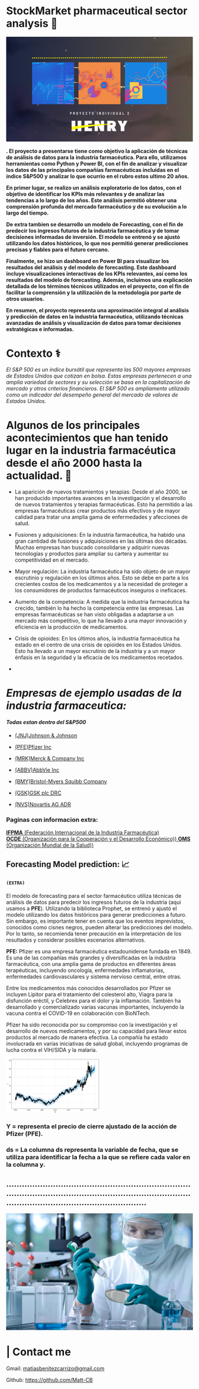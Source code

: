 
  


# __StockMarket pharmaceutical sector analysis__ 💊

![image1](Materials/Front_Page_RM.png) 

__. El proyecto a presentarse tiene como objetivo la aplicación de técnicas de análisis de datos para la__
 __industria farmacéutica. Para ello, utilizamos herramientas como Python y Power BI, con el fin de analizar y visualizar los datos de las principales compañías farmacéuticas incluidas en el índice S&P500 y analizar lo que ocurrio en el rubro estos ultimo 20 años.__

__En primer lugar, se realizo un análisis exploratorio de los datos, con el objetivo de identificar los KPIs más relevantes y de analizar las tendencias a lo largo de los años. Este análisis permitió obtener una comprensión profunda del mercado farmacéutico y de su evolución a lo largo del tiempo.__

__De extra tambien se desarrollo un modelo de Forecasting, con el fin de predecir__
__los ingresos futuros de la industria farmacéutica y de tomar decisiones informadas de inversión. El modelo se entrenó y se ajustó__  
__utilizando los datos históricos, lo que nos permitió generar predicciones precisas y fiables para el futuro cercano.__

__Finalmente, se hizo un dashboard en Power BI para visualizar los resultados del análisis y del modelo de forecasting. Este dashboard__ __incluye visualizaciones interactivas de los KPIs relevantes, así como los resultados del modelo de forecasting. Además, incluimos una__
__explicación detallada de los términos técnicos utilizados en el proyecto, con el fin de facilitar la comprensión y la utilización de__ __la metodología por parte de otros usuarios.__

__En resumen, el proyecto representa una aproximación integral al análisis y predicción de datos en la industria farmacéutica,__ __utilizando técnicas avanzadas de análisis y visualización de datos para tomar decisiones estratégicas e informadas.__

# __Contexto__ ⚕

_El S&P 500 es un índice bursátil que representa las 500 mayores empresas de Estados Unidos que cotizan en bolsa. Estas empresas_
_pertenecen a una amplia variedad de sectores y su selección se basa en la capitalización de mercado y otros criterios financieros. 
_El S&P_ 500 es ampliamente utilizado como un indicador del desempeño general del mercado de valores de Estados Unidos._


# Algunos de los principales acontecimientos que han tenido lugar en la industria farmacéutica desde el año 2000 hasta la actualidad. 🔬

  - La aparición de nuevos tratamientos y terapias: Desde el año 2000, se han producido importantes avances en la investigación y el desarrollo de nuevos tratamientos y terapias farmacéuticas. Esto ha permitido a las empresas farmacéuticas crear productos más efectivos y de mayor calidad para tratar una amplia gama de enfermedades y afecciones de salud.

  - Fusiones y adquisiciones: En la industria farmacéutica, ha habido una gran cantidad de fusiones y adquisiciones en las últimas dos décadas. Muchas empresas han buscado consolidarse y adquirir nuevas tecnologías y productos para ampliar su cartera y aumentar su competitividad en el mercado.

  - Mayor regulación: La industria farmacéutica ha sido objeto de un mayor escrutinio y regulación en los últimos años. Esto se debe en parte a los crecientes costos de los medicamentos y a la necesidad de proteger a los consumidores de productos farmacéuticos inseguros o ineficaces.

  - Aumento de la competencia: A medida que la industria farmacéutica ha crecido, también lo ha hecho la competencia entre las empresas. Las empresas farmacéuticas se han visto obligadas a adaptarse a un mercado más competitivo, lo que ha llevado a una mayor innovación y eficiencia en la producción de medicamentos.

  - Crisis de opioides: En los últimos años, la industria farmacéutica ha estado en el centro de una crisis de opioides en los Estados Unidos. Esto ha llevado a un mayor escrutinio de la industria y a un mayor énfasis en la seguridad y la eficacia de los medicamentos recetados.

-


# _Empresas de ejemplo usadas de la industria farmaceutica:_ 
#### _Todas estan dentro del S&P500_  


- [(JNJ)Johnson & Johnson ](https://www.investing.com/equities/johnson-johnson)  

- [(PFE)Pfizer Inc ](https://www.investing.com/equities/pfizer)  

- [(MRK)Merck & Company Inc ](https://www.investing.com/equities/merck---co)  

- [(ABBV)AbbVie Inc ](https://www.investing.com/equities/abbvie-inc)  

- [(BMY)Bristol-Myers Squibb Company ](https://www.investing.com/equities/bristol-myer-squiib)  

- [(GSK)GSK plc DRC ](https://www.investing.com/equities/glaxosmithklein-exch)  

- [(NVS)Novartis AG ADR ](https://www.investing.com/equities/novartis-ag)  


### __Paginas con informacion extra:__
[__IFPMA__ (Federación Internacional de la Industria Farmacéutica) ](https://ifpma.org/)  
[__OCDE__ (Organización para la Cooperación y el Desarrollo Económico)) ](https://www.oecd.org/els/health-systems/pharmaceuticals.htm)
[__OMS__ (Organización Mundial de la Salud)) ](https://www.who.int/es)

## __Forecasting Model prediction:__  📈  
#### ```(EXTRA)```   

El modelo de forecasting para el sector farmacéutico utiliza técnicas de análisis de datos para predecir los ingresos futuros de la industria (aqui usamos a __PFE__). Utilizando la biblioteca Prophet, se entrenó y ajustó el modelo utilizando los datos históricos para generar predicciones a futuro. Sin embargo, es importante tener en cuenta que los eventos imprevistos, conocidos como cisnes negros, pueden alterar las predicciones del modelo. Por lo tanto, se recomienda tener precaución en la interpretación de los resultados y considerar posibles escenarios alternativos.

 __PFE:__ Pfizer es una empresa farmacéutica estadounidense fundada en 1849. Es una de las compañías más grandes y diversificadas en la industria farmacéutica, con una amplia gama de productos en diferentes áreas terapéuticas, incluyendo oncología, enfermedades inflamatorias, enfermedades cardiovasculares y sistema nervioso central, entre otras.

Entre los medicamentos más conocidos desarrollados por Pfizer se incluyen Lipitor para el tratamiento del colesterol alto, Viagra para la disfunción eréctil, y Celebrex para el dolor y la inflamación. También ha desarrollado y comercializado varias vacunas importantes, incluyendo la vacuna contra el COVID-19 en colaboración con BioNTech.

Pfizer ha sido reconocida por su compromiso con la investigación y el desarrollo de nuevos medicamentos, y por su capacidad para llevar estos productos al mercado de manera efectiva. La compañía ha estado involucrada en varias iniciativas de salud global, incluyendo programas de lucha contra el VIH/SIDA y la malaria.

<img src="Materials/forecasting.png" alt="image3" width="50%">

### __Y = representa el precio de cierre ajustado de la acción de Pfizer (PFE).__

### __ds = La columna ds representa la variable de fecha, que se utiliza para identificar la fecha a la que se refiere cada valor en la columna y.__

__....................................................................................................................................................................................................__  
-  

![image2](Materials/vision.edu_.my_.jpg)




# __|__ __Contact me__  
Gmail: matiasbenitezcarrizo@gmail.com  

Github: https://github.com/Matt-CB